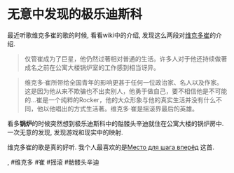 # 无意中发现的极乐迪斯科

最近听歌维克多崔的歌的时候, 看看wiki中的介绍, 发现这么两段对[维克多崔](https://zh.wikipedia.org/zh-hans/%E7%BB%B4%E5%85%8B%E5%A4%9A%C2%B7%E5%B4%94)的介绍.

> 仅管崔成为了巨星，他仍然过著相对普通的生活。许多人对于他还持续做著成名之前在公寓大楼锅炉室的工作感到相当讶异。

> 维克多·崔所带给全国青年的影响更甚于任何一位政治家、名人以及作家。这是因为他从来不欺骗也不出卖别人，他勇于做自己，要不相信他是不可能的...崔是一个纯粹的Rocker，他的大众形象与他的真实生活并没有什么不同，他以他唱出的方式生活著。维克多·崔是摇滚界最后的英雄。

看多**锅炉**的时候突然想到极乐迪斯科中的骷髅头辛迪就住在公寓大楼的锅炉房中. 一次无意的发现, 发现游戏和现实中的映射.

维克多崔的歌是真的好听. 我个人最喜欢的是[Место для шага вперёд](https://www.youtube.com/watch?v=3MWofo1ohY0) 这首.

, #维克多 #崔 #摇滚 #骷髅头辛迪
